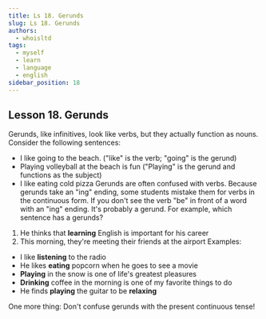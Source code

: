 ```yaml
---
title: Ls 18. Gerunds
slug: Ls 18. Gerunds
authors:
  - whoisltd
tags:
  - myself
  - learn
  - language
  - english
sidebar_position: 18
---
```


## Lesson 18. Gerunds

Gerunds, like infinitives, look like verbs, but they actually function as nouns. Consider the following sentences:

- I like going to the beach. ("like" is the verb; "going" is the gerund)
- Playing volleyball at the beach is fun ("Playing" is the gerund and functions as the subject)
- I like eating cold pizza
  Gerunds are often confused with verbs. Because gerunds take an "ing" ending, some students mistake them for verbs in the continuous form. If you don't see the verb "be" in front of a word with an "ing" ending. It's probably a gerund. For example, which sentence has a gerunds?

1. He thinks that **learning** English is important for his career
2. This morning, they're meeting their friends at the airport
   Examples:

- I like **listening** to the radio
- He likes **eating** popcorn when he goes to see a movie
- **Playing** in the snow is one of life's greatest pleasures
- **Drinking** coffee in the morning is one of my favorite things to do
- He finds **playing** the guitar to be **relaxing**

One more thing: Don't confuse gerunds with the present continuous tense!
